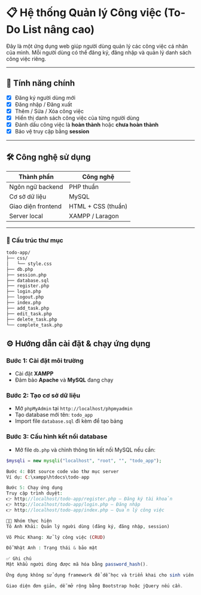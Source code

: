 # 📋 Hệ thống Quản lý Công việc (To-Do List nâng cao)

Đây là một ứng dụng web giúp người dùng quản lý các công việc cá nhân của mình. Mỗi người dùng có thể đăng ký, đăng nhập và quản lý danh sách công việc riêng.

---

## 🚀 Tính năng chính

- [x] Đăng ký người dùng mới
- [x] Đăng nhập / Đăng xuất
- [x] Thêm / Sửa / Xóa công việc
- [x] Hiển thị danh sách công việc của từng người dùng
- [x] Đánh dấu công việc là **hoàn thành** hoặc **chưa hoàn thành**
- [x] Bảo vệ truy cập bằng **session**

---

## 🛠️ Công nghệ sử dụng

| Thành phần       | Công nghệ        |
|------------------|------------------|
| Ngôn ngữ backend | PHP thuần        |
| Cơ sở dữ liệu     | MySQL            |
| Giao diện frontend| HTML + CSS (thuần) |
| Server local     | XAMPP / Laragon  |

---

### 📁 Cấu trúc thư mục

```bash
todo-app/
├── css/
│   └── style.css
├── db.php
├── session.php
├── database.sql
├── register.php
├── login.php
├── logout.php
├── index.php
├── add_task.php
├── edit_task.php
├── delete_task.php
└── complete_task.php
```

## ⚙️ Hướng dẫn cài đặt & chạy ứng dụng

### Bước 1: Cài đặt môi trường
- Cài đặt **XAMPP**
- Đảm bảo **Apache** và **MySQL** đang chạy

### Bước 2: Tạo cơ sở dữ liệu
- Mở `phpMyAdmin` tại `http://localhost/phpmyadmin`
- Tạo database mới tên: `todo_app`
- Import file `database.sql` đi kèm để tạo bảng

### Bước 3: Cấu hình kết nối database
- Mở file `db.php` và chỉnh thông tin kết nối MySQL nếu cần:
```php
$mysqli = new mysqli("localhost", "root", "", "todo_app");

Bước 4: Đặt source code vào thư mục server
Ví dụ: C:\xampp\htdocs\todo-app

Bước 5: Chạy ứng dụng
Truy cập trình duyệt:
👉 http://localhost/todo-app/register.php – Đăng ký tài khoản
👉 http://localhost/todo-app/login.php – Đăng nhập
👉 http://localhost/todo-app/index.php – Quản lý công việc

👨‍💻 Nhóm thực hiện
Tô Anh Khải: Quản lý người dùng (đăng ký, đăng nhập, session)

Võ Phúc Khang: Xử lý công việc (CRUD)

Đỗ Nhật Anh : Trạng thái & bảo mật	

✅ Ghi chú
Mật khẩu người dùng được mã hóa bằng password_hash().

Ứng dụng không sử dụng framework để dễ học và triển khai cho sinh viên. (?)

Giao diện đơn giản, dễ mở rộng bằng Bootstrap hoặc jQuery nếu cần.


